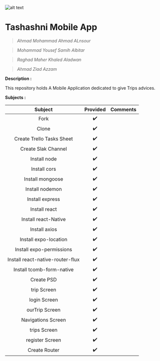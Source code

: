 ![alt text](https://cdn.shortpixel.ai/client/q_lossy,ret_img,w_475,h_314/https://cdn.shortpixel.ai/client/q_lossy,ret_img,w_475/https://www.visitnicaragua.us/wp-content/uploads/2011/09/where-to-go-copia-2.png "Logo Title Text 1")

# Tashashni Mobile App

> _Ahmad Mohammad Ahmad ALnsour_

> _Mohammad Yousef Samih Albitar_

> _Raghad Maher Khaled Aladwan_

> _Ahmad Ziad Azzam_



**Description :**

This repository holds A Mobile Application dedicated to give Trips advices. 

**Subjects :**

| Subject                     		| Provided      | Comments  	|
| :------------------------------------:|:-------------:|:-------------:|
| Fork 	                      		| ✔️            |		|
| Clone	                      		| ✔️            |		|
| Create Trello Tasks Sheet    		| ✔️            |		|
| Create Slak Channel          		| ✔️            |		|
| Install node                		| ✔️            |		|
| Install cors                		| ✔️            |		|
| Install mongoose             		| ✔️            |		|
| Install nodemon 			| ✔️            |		|
| Install express             		| ✔️            |		|
| Install react               		| ✔️            |		|
| Install react-Native        		| ✔️            |		|
| Install axios                		| ✔️            |		|
| Install expo-location       		| ✔️            |		|
| Install expo-permissions     		| ✔️            |		|
| Install react-native-router-flux      | ✔️            |		|
| Install tcomb-form-native    		| ✔️            |		|
| Create PSD              		| ✔️            |		|
| trip Screen        	 		| ✔️            |		|
| login Screen         			| ✔️            |		|
| ourTrip Screen         		| ✔️            |		|
| Navigations Screen         		| ✔️            |		|
| trips Screen         			| ✔️            |		|
| register Screen        		| ✔️            |		|
| Create Router 	       		| ✔️            |		|




